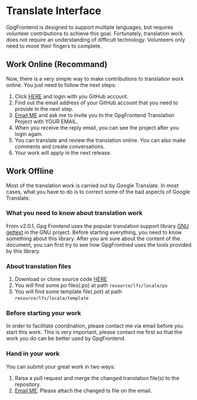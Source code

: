 # Translate Interface

GpgFrontend is designed to support multiple languages, but requires volunteer
contributions to achieve this goal. Fortunately, translation work does not
require an understanding of difficult technology. Volunteers only need to move
their fingers to complete.

## Work Online (Recommand)

Now, there is a very simple way to make contributions to translation work
online. You just need to follow the next steps:
1. Click [HERE](https://translate.bktus.com/) and login with you GitHub account. 
2. Find out the email address of your GitHub account that you need to provide in
   the next step.
3. [Email ME](mailto:eric@bktus.com) and ask me to invite you to the GpgFrontend
   Translation Project with YOUR EMAIL.
4. When you receive the reply email, you can see the project after you login
   again.
5. You can translate and review the translation online. You can also make
   comments and create conversations.
6. Your work will apply in the next release.

## Work Offline

Most of the translation work is carried out by Google Translate. In most cases,
what you have to do is to correct some of the bad aspects of Google Translate.

### What you need to know about translation work

From v2.0.1, Gpg Frontend uses the popular translation support library [GNU
gettext](https://www.gnu.org/software/gettext/) in the GNU project. Before
starting everything, you need to know something about this library. After you
are sure about the content of the document, you can first try to see how
GpgFrontned uses the tools provided by this library.

### About translation files

1. Download or clone source code [HERE](https://github.com/saturneric/GpgFrontend)
2. You will find some po files(.po) at path `resource/lfs/locale/po`
2. You will find some template file(.pot) at path `resource/lfs/locale/template`

### Before starting your work

In order to facilitate coordination, please contact me via email before you
start this work. This is very important, please contact me first so that the
work you do can be better used by GpgFrontend.

### Hand in your work

You can submit your great work in two ways:

1. Raise a pull request and merge the changed translation file(s) to the repository.
2. [Email ME](mailto:eric@bktus.com). Please attach the changed ts file on the
   email.